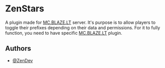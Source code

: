
# ZenStars

A plugin made for [MC.BLAZE.LT](https://blaze.lt) server. It's purpose is to allow players to toggle their prefixes depending on their data and permissions. For it to fully function, you need to have specific [MC.BLAZE.LT](https://blaze.lt) plugin.


## Authors

- [@ZenDev](https://github.com/ZeniteDev)

